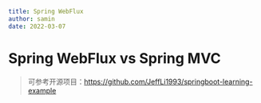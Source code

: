 ```yaml
title: Spring WebFlux
author: samin
date: 2022-03-07
```

# Spring WebFlux vs Spring MVC

> 可参考开源项目：https://github.com/JeffLi1993/springboot-learning-example